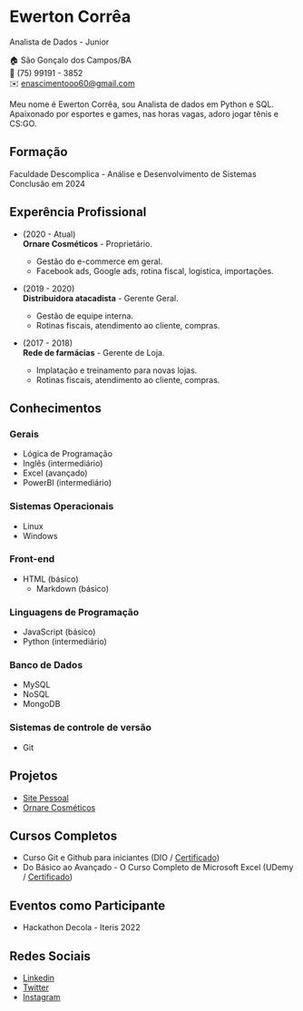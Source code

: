 # Ewerton Corrêa
Analista de Dados - Junior 

:house:    São Gonçalo dos Campos/BA <br>
:iphone:   (75) 99191 - 3852 <br>
:envelope:  enascimentooo60@gmail.com

Meu nome é Ewerton Corrêa, sou Analista de dados em Python e SQL. Apaixonado por esportes e games, nas horas vagas, adoro jogar tênis e CS:GO.

## Formação
Faculdade Descomplica - Análise e Desenvolvimento de Sistemas <br>
Conclusão em 2024

## Experência Profissional
* (2020 -  Atual) <br>
**Ornare Cosméticos** -
Proprietário.
  * Gestão do e-commerce em geral.
  * Facebook ads, Google ads, rotina fiscal, logistica, importações.


* (2019 -  2020) <br>
**Distribuidora atacadista** -
Gerente Geral.
  * Gestão de equipe interna.
  * Rotinas fiscais, atendimento ao cliente, compras.


* (2017 -  2018) <br>
**Rede de farmácias** -
Gerente de Loja.
  * Implatação e treinamento para novas lojas.
  * Rotinas fiscais, atendimento ao cliente, compras.

## Conhecimentos

### Gerais
* Lógica de Programação
* Inglês (intermediário)
* Excel (avançado)
* PowerBI (intermediário)

### Sistemas Operacionais
* Linux
* Windows

### Front-end
* HTML (básico)
  * Markdown (básico)

### Linguagens de Programação
* JavaScript (básico)
* Python (intermediário)

### Banco de Dados
* MySQL
* NoSQL
* MongoDB

### Sistemas de controle de versão
* Git

## Projetos
* [Site Pessoal](https://github.com/EwertonCorreaa)
* [Ornare Cosméticos](https://www.ornarecosmeticos.com.br)

## Cursos Completos
* Curso Git e Github para iniciantes (DIO / [Certificado](https://www.dio.me/certificate/B4D40817/share))
* Do Básico ao Avançado - O Curso Completo de Microsoft Excel (UDemy / [Certificado](https://www.udemy.com/certificate/UC-126ab8e8-34b3-4375-8211-6a833a5f913c/))

## Eventos como Participante
* Hackathon Decola - Iteris 2022

## Redes Sociais
*  [Linkedin](https://www.linkedin.com/in/ewertoncorreaa/)
*  [Twitter](https://twitter.com/ewertoncorrea__)
*  [Instagram](https://www.instagram.com/ewertoncorrea_/)

<br><br>
